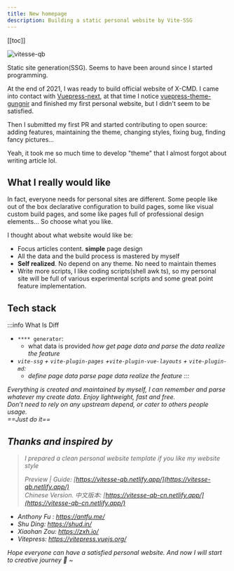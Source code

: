 ```yaml
---
title: New homepage
description: Building a static personal website by Vite-SSG
---
```


[[toc]]

![vitesse-qb](/image/vitesse-qb.svg) <!-- <size="180"> <class="m-auto"> <!> -->

Static site generation(SSG). Seems to have been around since I started programming.

At the end of 2021, I was ready to build official website of X-CMD. I came into contact with [Vuepress-next](https://github.com/vuepress/vuepress-next), at that time I notice [vuepress-theme-gungnir](https://github.com/Renovamen/vuepress-theme-gungnir)
and finished my first personal website, but I didn't seem to be satisfied.

Then I submitted my first PR and started contributing to open source: adding features, maintaining the theme, changing styles, fixing bug, finding fancy pictures...

Yeah, it took me so much time to develop "theme" that I almost forgot about writing article lol.

## What I really would like

In fact, everyone needs for personal sites are different. Some people like out of the box declarative configuration to build pages, some like visual custom build pages, and some like pages full of professional design elements... So choose what you like.

I thought about what website would like be:
- Focus articles content. **simple** page design
- All the data and the build process is mastered by myself
- **Self realized**. No depend on any theme. No need to maintain themes
- Write more scripts, I like coding scripts(shell awk ts), so my personal site will be full of various experimental scripts and some great point feature implementation.

## Tech stack

:::info What Is Diff
- `**** generator`:
  - what data is provided <i class="text-c-fgDeeper i-material-symbols:keyboard-double-arrow-right" /> how get page data and parse the data <i class="text-c-fgDeeper i-material-symbols:keyboard-double-arrow-right" /> realize the feature
- `vite-ssg` + `vite-plugin-pages` +`vite-plugin-vue-layouts` + `vite-plugin-md`:
  - define page data <i class="text-c-fgDeeper i-material-symbols:keyboard-double-arrow-right" />parse page data <i class="text-c-fgDeeper i-material-symbols:keyboard-double-arrow-right" /> realize the feature
:::

Everything is created and maintained by myself, I can remember and parse whatever my create data. Enjoy lightweight, fast and free.<br>
Don’t need to rely on any upstream depend, or cater to others people usage.<br>
==Just do it==

## Thanks and inspired by

> I prepared a clean personal website template if you like my website style
>
> Preview | Guide: [https://vitesse-qb.netlify.app/](https://vitesse-qb.netlify.app/) <br>
> Chinese Version. 中文版本: [https://vitesse-qb-cn.netlify.app/](https://vitesse-qb-cn.netlify.app/)


- Anthony Fu : https://antfu.me/
- Shu Ding: https://shud.in/
- Xiaohan Zou: https://zxh.io/
- Vitepress: https://vitepress.vuejs.org/


Hope everyone can have a satisfied personal website. And now I will start to creative journey 🤗 ~
